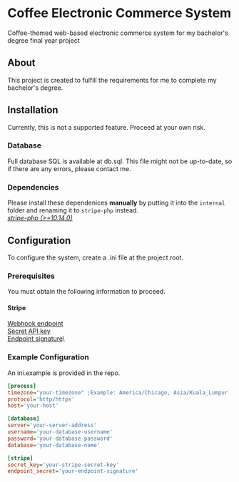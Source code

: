 # Coffee Electronic Commerce System

Coffee-themed web-based electronic commerce system for my bachelor's degree final year project

## About

This project is created to fulfill the requirements for me to complete my bachelor's degree.

## Installation

Currently, this is not a supported feature. Proceed at your own risk.

### Database

Full database SQL is available at db.sql. This file might not be up-to-date, so if there are any errors, please contact me.

### Dependencies

Please install these dependenices **manually** by putting it into the `internal` folder and renaming it to `stripe-php` instead.\
[*stripe-php (>=10.14.0)*](https://github.com/stripe/stripe-php/releases/tag/v10.14.0)

## Configuration

To configure the system, create a .ini file at the project root.

### Prerequisites

You must obtain the following information to proceed.

#### Stripe

[Webhook endpoint](https://stripe.com/docs/webhooks/go-live)\
[Secret API key](https://stripe.com/docs/keys)\
[Endpoint signature](https://stripe.com/docs/webhooks/signatures)\

### Example Configuration

An ini.example is provided in the repo.

```ini
[process]
timezone="your-timezone" ;Example: America/Chicago, Asia/Kuala_Lumpur
protocol='http/https'
host='your-host'

[database]
server='your-server-address'
username='your-database-username'
password='your-database-password'
database='your-database-name'

[stripe]
secret_key='your-stripe-secret-key'
endpoint_secret='your-endpoint-signature'
```
